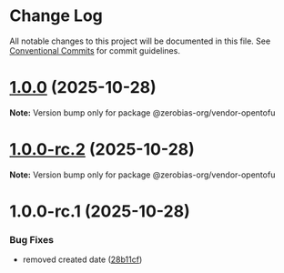 # Change Log

All notable changes to this project will be documented in this file.
See [Conventional Commits](https://conventionalcommits.org) for commit guidelines.

# [1.0.0](https://github.com/zerobias-org/vendor/compare/@zerobias-org/vendor-opentofu@1.0.0-rc.2...@zerobias-org/vendor-opentofu@1.0.0) (2025-10-28)

**Note:** Version bump only for package @zerobias-org/vendor-opentofu





# [1.0.0-rc.2](https://github.com/zerobias-org/vendor/compare/@zerobias-org/vendor-opentofu@1.0.0-rc.1...@zerobias-org/vendor-opentofu@1.0.0-rc.2) (2025-10-28)

**Note:** Version bump only for package @zerobias-org/vendor-opentofu





# 1.0.0-rc.1 (2025-10-28)


### Bug Fixes

* removed created date ([28b11cf](https://github.com/zerobias-org/vendor/commit/28b11cf2563e9cdadd4b1dc83edd60d2fcd01df0))

